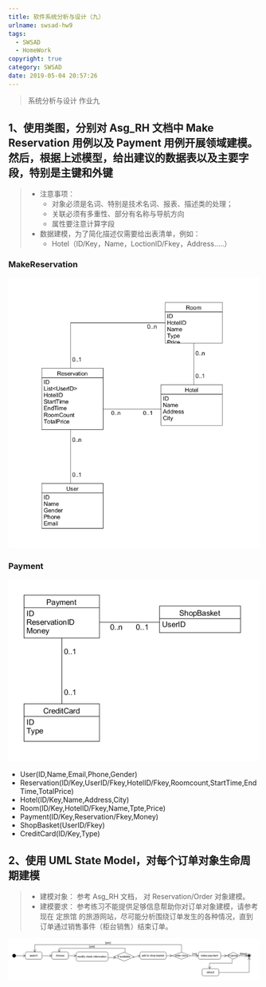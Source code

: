 ```yaml
---
title: 软件系统分析与设计（九）
urlname: swsad-hw9
tags:
  - SWSAD
  - HomeWork
copyright: true
category: SWSAD
date: 2019-05-04 20:57:26
---
```


> 系统分析与设计 作业九

<!-- more --> 

## 1、使用类图，分别对 Asg_RH 文档中 Make Reservation 用例以及 Payment 用例开展领域建模。然后，根据上述模型，给出建议的数据表以及主要字段，特别是主键和外键

> - 注意事项：
>   - 对象必须是名词、特别是技术名词、报表、描述类的处理；
>   - 关联必须有多重性、部分有名称与导航方向
>   - 属性要注意计算字段
> - 数据建模，为了简化描述仅需要给出表清单，例如：
>   - Hotel（ID/Key，Name，LoctionID/Fkey，Address…..）
>

### MakeReservation

![1557063199381](https://raw.githubusercontent.com/JankingWon/JankingWon.github.io/master/2019/swsad-hw9/1557063199381.png)

### Payment

![1557065284871](https://raw.githubusercontent.com/JankingWon/JankingWon.github.io/master/2019/swsad-hw9/1557065284871.png)

- User(ID,Name,Email,Phone,Gender)
- Reservation(ID/Key,UserID/Fkey,HotelID/Fkey,Roomcount,StartTime,EndTime,TotalPrice)
- Hotel(ID/Key,Name,Address,City)
- Room(ID/Key,HotelID/Fkey,Name,Tpte,Price)
- Payment(ID/Key,Reservation/Fkey,Money)
- ShopBasket(UserID/Fkey)
- CreditCard(ID/Key,Type)

## 2、使用 UML State Model，对每个订单对象生命周期建模

> - 建模对象： 参考 Asg_RH 文档， 对 Reservation/Order 对象建模。
> - 建模要求： 参考练习不能提供足够信息帮助你对订单对象建模，请参考现在 定旅馆 的旅游网站，尽可能分析围绕订单发生的各种情况，直到订单通过销售事件（柜台销售）结束订单。
>

![1557066434457](https://raw.githubusercontent.com/JankingWon/JankingWon.github.io/master/2019/swsad-hw9/1557066434457.png)